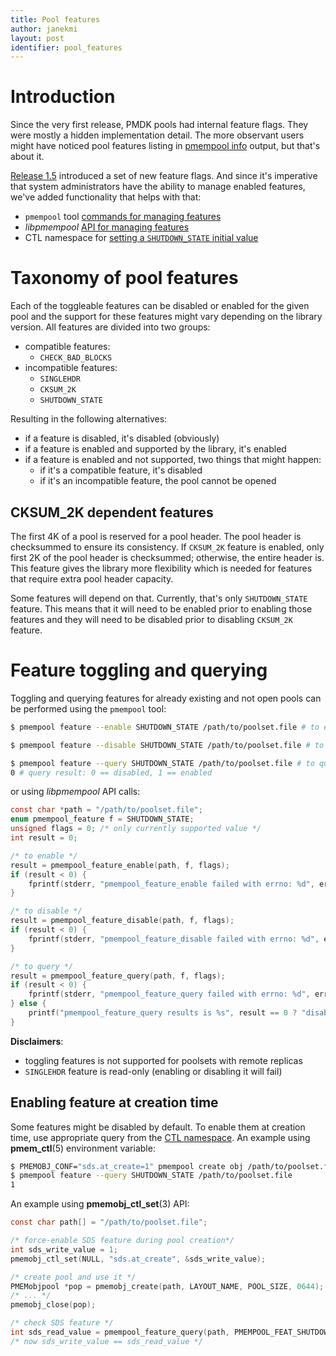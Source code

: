 ```yaml
---
title: Pool features
author: janekmi
layout: post
identifier: pool_features
---
```


# Introduction

Since the very first release, PMDK pools had internal feature flags. They were
mostly a hidden implementation detail. The more observant users might have
noticed pool features listing in [pmempool info][pmempool-info.1] output,
but that's about it.

[Release 1.5][release-1.5] introduced a set of new feature flags.
And since it's imperative that system administrators have the ability to manage
enabled features, we've added functionality that helps with that:

* `pmempool` tool [commands for managing features][pmempool-feature.1]
* *libpmempool* [API for managing features][pmempool-feature.3]
* CTL namespace for
[setting a `SHUTDOWN_STATE` initial value](#enabling-feature-at-creation-time)

# Taxonomy of pool features

Each of the toggleable features can be disabled or enabled for the given pool
and the support for these features might vary depending on the library version.
All features are divided into two groups:

* compatible features:
	* `CHECK_BAD_BLOCKS`
* incompatible features:
	* `SINGLEHDR`
	* `CKSUM_2K`
	* `SHUTDOWN_STATE`

Resulting in the following alternatives:

- if a feature is disabled, it's disabled (obviously)
- if a feature is enabled and supported by the library, it's enabled
- if a feature is enabled and not supported, two things that might happen:
	- if it's a compatible feature, it's disabled
	- if it's an incompatible feature, the pool cannot be opened

## CKSUM_2K dependent features

The first 4K of a pool is reserved for a pool header. The pool header is
checksummed to ensure its consistency. If `CKSUM_2K` feature is enabled, only
first 2K of the pool header is checksummed; otherwise, the entire header is.
This feature gives the library more flexibility which is needed for features
that require extra pool header capacity.

Some features will depend on that. Currently, that's only `SHUTDOWN_STATE` feature.
This means that it will need to be enabled prior to enabling those features and
they will need to be disabled prior to disabling `CKSUM_2K` feature.

# Feature toggling and querying

Toggling and querying features for already existing and not open pools can
be performed using the `pmempool` tool:

```bash
$ pmempool feature --enable SHUTDOWN_STATE /path/to/poolset.file # to enable

$ pmempool feature --disable SHUTDOWN_STATE /path/to/poolset.file # to disable

$ pmempool feature --query SHUTDOWN_STATE /path/to/poolset.file # to query
0 # query result: 0 == disabled, 1 == enabled
```

or using *libpmempool* API calls:

```c
const char *path = "/path/to/poolset.file";
enum pmempool_feature f = SHUTDOWN_STATE;
unsigned flags = 0; /* only currently supported value */
int result = 0;

/* to enable */
result = pmempool_feature_enable(path, f, flags);
if (result < 0) {
	fprintf(stderr, "pmempool_feature_enable failed with errno: %d", errno);
}

/* to disable */	
result = pmempool_feature_disable(path, f, flags);
if (result < 0) {
	fprintf(stderr, "pmempool_feature_disable failed with errno: %d", errno);
}

/* to query */
result = pmempool_feature_query(path, f, flags);
if (result < 0) {
	fprintf(stderr, "pmempool_feature_query failed with errno: %d", errno);
} else {
	printf("pmempool_feature_query results is %s", result == 0 ? "disabled" : "enabled");
}
```

**Disclaimers**:

- toggling features is not supported for poolsets with remote replicas
- `SINGLEHDR` feature is read-only (enabling or disabling it will fail)

## Enabling feature at creation time

Some features might be disabled by default. To enable them at creation time,
use appropriate query from the [CTL namespace][pmemobj_ctl_get.3].
An example using **pmem_ctl**(5) environment variable:

```bash
$ PMEMOBJ_CONF="sds.at_create=1" pmempool create obj /path/to/poolset.file
$ pmempool feature --query SHUTDOWN_STATE /path/to/poolset.file
1
```

An example using **pmemobj_ctl_set**(3) API:

```c
const char path[] = "/path/to/poolset.file";

/* force-enable SDS feature during pool creation*/
int sds_write_value = 1;
pmemobj_ctl_set(NULL, "sds.at_create", &sds_write_value);

/* create pool and use it */
PMEMobjpool *pop = pmemobj_create(path, LAYOUT_NAME, POOL_SIZE, 0644);
/* ... */
pmemobj_close(pop);

/* check SDS feature */
int sds_read_value = pmempool_feature_query(path, PMEMPOOL_FEAT_SHUTDOWN_STATE, 0);
/* now sds_write_value == sds_read_value */
````

[release-1.5]: https://pmem.io/2018/10/22/release-1-5.html
[RAS]: https://pmem.io/2018/10/22/release-1-5.html#reliability-availability-and-serviceability-ras
[pmempool-info.1]: https://pmem.io/pmdk/manpages/linux/master/pmempool/pmempool-info.1.html
[pmempool-feature.1]: https://pmem.io/pmdk/manpages/linux/master/pmempool/pmempool-feature.1.html
[pmempool-feature.3]: https://pmem.io/pmdk/manpages/linux/master/libpmempool/pmempool_feature_query.3
[pmemobj_ctl_get.3]: https://pmem.io/pmdk/manpages/linux/master/libpmemobj/pmemobj_ctl_get.3
